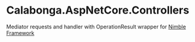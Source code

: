 # Calabonga.AspNetCore.Controllers
Mediator requests and handler with OperationResult wrapper for [Nimble Framework](https://github.com/Calabonga/Microservice-Template)
